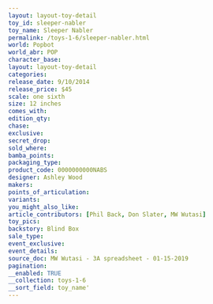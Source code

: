 ```yaml
---
layout: layout-toy-detail 
toy_id: sleeper-nabler
toy_name: Sleeper Nabler
permalink: /toys-1-6/sleeper-nabler.html
world: Popbot
world_abr: POP
character_base: 
layout: layout-toy-detail
categories: 
release_date: 9/10/2014
release_price: $45 
scale: one sixth
size: 12 inches
comes_with: 
edition_qty: 
chase: 
exclusive: 
secret_drop: 
sold_where: 
bamba_points: 
packaging_type: 
product_code: 0000000000NABS
designer: Ashley Wood
makers: 
points_of_articulation: 
variants: 
you_might_also_like: 
article_contributors: [Phil Back, Don Slater, MW Wutasi]
toy_pics: 
backstory: Blind Box
sale_type: 
event_exclusive: 
event_details: 
source_doc: MW Wutasi - 3A spreadsheet - 01-15-2019
pagination: 
__enabled: TRUE
__collection: toys-1-6
__sort_field: toy_name'
---
```

